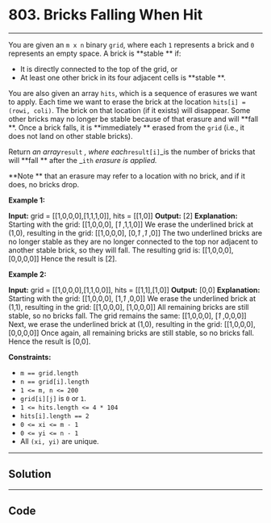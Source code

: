 # 803. Bricks Falling When Hit

---

You are given an `m x n` binary `grid`, where each `1` represents a brick and `0` represents an empty space. A brick is **stable ** if:

  * It is directly connected to the top of the grid, or
  * At least one other brick in its four adjacent cells is **stable **.



You are also given an array `hits`, which is a sequence of erasures we want to apply. Each time we want to erase the brick at the location `hits[i] = (rowi, coli)`. The brick on that location (if it exists) will disappear. Some other bricks may no longer be stable because of that erasure and will **fall **. Once a brick falls, it is **immediately ** erased from the `grid` (i.e., it does not land on other stable bricks).

Return _an array_`result` _, where each_`result[i]`_is the number of bricks that will **fall ** after the _`ith` _erasure is applied._

**Note ** that an erasure may refer to a location with no brick, and if it does, no bricks drop.

 

**Example 1:**


**Input:** grid = [[1,0,0,0],[1,1,1,0]], hits = [[1,0]]
**Output:** [2]
**Explanation:** Starting with the grid:
[[1,0,0,0],
 [_1_ ,1,1,0]]
We erase the underlined brick at (1,0), resulting in the grid:
[[1,0,0,0],
 [0,_1_ ,_1_ ,0]]
The two underlined bricks are no longer stable as they are no longer connected to the top nor adjacent to another stable brick, so they will fall. The resulting grid is:
[[1,0,0,0],
 [0,0,0,0]]
Hence the result is [2].


**Example 2:**


**Input:** grid = [[1,0,0,0],[1,1,0,0]], hits = [[1,1],[1,0]]
**Output:** [0,0]
**Explanation:** Starting with the grid:
[[1,0,0,0],
 [1,_1_ ,0,0]]
We erase the underlined brick at (1,1), resulting in the grid:
[[1,0,0,0],
 [1,0,0,0]]
All remaining bricks are still stable, so no bricks fall. The grid remains the same:
[[1,0,0,0],
 [_1_ ,0,0,0]]
Next, we erase the underlined brick at (1,0), resulting in the grid:
[[1,0,0,0],
 [0,0,0,0]]
Once again, all remaining bricks are still stable, so no bricks fall.
Hence the result is [0,0].


 

**Constraints:**

  * `m == grid.length`
  * `n == grid[i].length`
  * `1 <= m, n <= 200`
  * `grid[i][j]` is `0` or `1`.
  * `1 <= hits.length <= 4 * 104`
  * `hits[i].length == 2`
  * `0 <= xi <= m - 1`
  * `0 <= yi <= n - 1`
  * All `(xi, yi)` are unique.

---

## Solution



---

## Code
```python


```